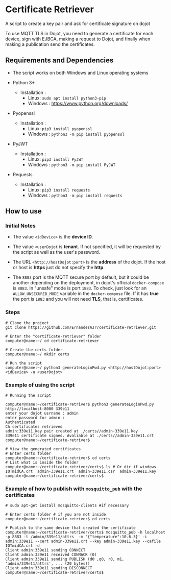 # Certificate Retriever

A script to create a key pair and ask for certificate signature on dojot

To use MQTT TLS in Dojot, you need to generate a certificate for each device, sign with EJBCA, making a request to Dojot, and finally when making a publication send the certificates.

## Requirements and Dependencies

- The script works on both Windows and Linux operating systems

- Python 3+
  - Installation :
    - Linux: ```sudo apt install python3-pip```
    - Windows : <https://www.python.org/downloads/>
- Pyopenssl
  - Installation :
    - Linux: ```pip3 install pyopenssl```
    - Windows : ```python3 -m pip install pyopenssl```
- PyJWT
  - Installation :
    - Linux: ```pip3 install PyJWT```
    - Windows : ```python3 -m pip install PyJWT```
- Requests 
  - Installation :
    - Linux: ```pip3 install requests```
    - Windows : ```python3 -m pip install requests```

## How to use

### Initial Notes

- The value `<idDevice>` is the **device ID**.

- The value `<userDojot` is **tenant**. If not specified, it will be requested by the script as well as the user's password.

- The URL `<http://hostDojot:port>` is the **address** of the dojot. If the host or host is **https** just do not specify the **http**.

- The `8883` port is the MQTT secure port by default, but it could be another depending on the deployment, in dojot's official `docker-compose` is `8883`. In "unsafe" mode is port `1883`. To check, just look for an `ALLOW_UNSECURED_MODE` variable in the `docker-compose` file. If it has **true** the port is `1883` and you will not need **TLS**, that is, certificates.

### Steps

```console
# Clone the project
git clone https://github.com/ErnandesAJr/certificate-retriever.git

# Enter the "certificate-retriever" folder
computer@name:~/ cd certificate-retriever

# Create the certs folder
computer@name:~/ mkdir certs

# Run the script
computer@name:~/ python3 generateLoginPwd.py <http://hostDojot:port> <idDevice> -u <userDojot>

```

### Example of using the script

```console
# Running the script

computer@name:~/certificate-retriver$ python3 generateLoginPwd.py http://localhost:8000 339e11
enter your dojot usrname : admin
enter password for admin :
Authenticated
CA certificates retrieved
admin:339e11.key pair created at ./certs//admin-339e11.key
339e11 certificate signed. Avaliable at ./certs//admin-339e11.crt
computer@name:~/certificate-retriver$

# View the generated certificates
# Enter certs folder
computer@name:~/certificate-retriver$ cd certs
# List what is inside the folder
computer@name:~/certificate-retriver/certs$ ls # Or dir if windows
IOTmidCA.crt  admin-339e11.crt  admin-339e11.csr  admin-339e11.key
computer@name:~/certificate-retriver/certs$
```

### Example of how to publish with `mosquitto_pub` with the certificates

```console
# sudo apt-get install mosquitto-clients #if necessary

# Enter certs folder # if you are not inside
computer@name:~/certificate-retriver$ cd certs

# Publish to the same device that created the certificate
computer@name:~/certificate-retriver/certs$ mosquitto_pub -h localhost -p 8883 -t /admin/339e11/attrs  -m '{"temperature":10.6.3}' -i admin:339e11 --cert admin-339e11.crt --key admin-339e11.key --cafile IOTmidCA.crt -d
Client admin:339e11 sending CONNECT
Client admin:339e11 received CONNACK (0)
Client admin:339e11 sending PUBLISH (d0 ,q0, r0, m1, 'admin/339e11/attrs', ... (20 bytes))
Client admin:339e11 sending DISCONNECT
computer@name:~/certificate-retriver/certs$
```
